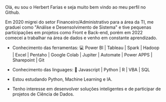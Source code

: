 Olá, eu sou o Herbert Farias e seja muito bem vindo ao meu perfil no Github.

Em 2020 migrei do setor Financeiro/Administrativo para a área da TI, me graduei como "Análise e Desensolvimento de Sistema" e tive pequenas participações em projetos como Front e Back-end, porém em 2022 comecei a trabalhar na área de dados e venho em constante aprendizado.

- Conhecimento das ferramentas:
💻 Power BI | Tableau | Spark | Hadoop | Excel | Pentaho | Google Colab | Jupiter | Automate | Power APPS | Sharepoint | Git

- Conhecimento das linguages:
🚀 Javascript | Python | R | VBA | SQL

- Estou estudando Python, Machine Learning e IA.
- Tenho interesse em desenvolver soluções inteligentes e de participar de projetos de Ciência de Dados.

<!---
hbtfsilvadata/hbtfsilvadata is a ✨ special ✨ repository because its `README.md` (this file) appears on your GitHub profile.
You can click the Preview link to take a look at your changes.
--->
